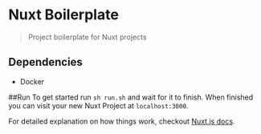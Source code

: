 # Nuxt Boilerplate
> Project boilerplate for Nuxt projects

## Dependencies
- Docker

##Run
To get started run `sh run.sh` and wait for it to finish. When finished you can visit your new Nuxt Project at `localhost:3000`.

For detailed explanation on how things work, checkout [Nuxt.js docs](https://nuxtjs.org).
